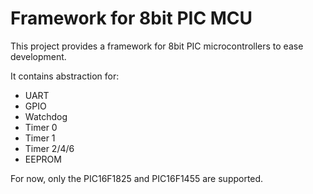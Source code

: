 # Framework for 8bit PIC MCU

This project provides a framework for 8bit PIC microcontrollers to ease development.

It contains abstraction for:

- UART
- GPIO
- Watchdog
- Timer 0
- Timer 1
- Timer 2/4/6
- EEPROM

For now, only the PIC16F1825 and PIC16F1455 are supported.
